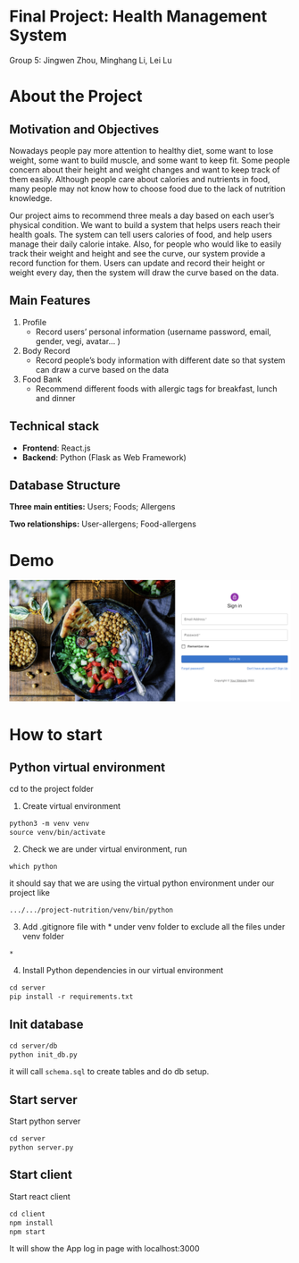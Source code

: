 # Final Project: Health Management System
Group 5: Jingwen Zhou, Minghang Li, Lei Lu

# About the Project 
## Motivation and Objectives
Nowadays people pay more attention to healthy diet, some want to lose weight, some want to build muscle, and some want to keep fit. Some people concern about their height and weight changes and want to keep track of them easily. Although people care about calories and nutrients in food, many people may not know how to choose food due to the lack of nutrition knowledge. 

Our project aims to recommend three meals a day based on each user’s physical condition. We want to build a system that helps users reach their health goals.
The system can tell users calories of food, and help users manage their daily calorie intake. Also, for people who would like to easily track their weight and height and see the curve, our system provide a record function for them. Users can update and record their height or weight every day, then the system will draw the curve based on the data.

## Main Features
1. Profile
   - Record users’ personal  information (username password, email, gender, vegi, avatar… )
2. Body Record
   - Record people’s body information with different date so that system can draw a curve based on the data
3. Food Bank
   - Recommend different foods with allergic tags for breakfast, lunch and dinner

## Technical stack 
- **Frontend**: React.js
- **Backend**: Python (Flask as Web Framework) 

## Database Structure
**Three main entities:** Users; Foods; Allergens

**Two relationships:** User-allergens; Food-allergens

# Demo
[![Watch the video](start.png)](demo.mp4)

# How to start

## Python virtual environment
cd to the project folder
1. Create virtual environment
```
python3 -m venv venv
source venv/bin/activate
```

2. Check we are under virtual environment, run 
```
which python
```

it should say that we are using the virtual python environment under our project like
```
.../.../project-nutrition/venv/bin/python
```

3. Add .gitignore file with * under venv folder to exclude all the files under venv folder
``` 
*
```

4. Install Python dependencies in our virtual environment
```
cd server
pip install -r requirements.txt
```

## Init database
```
cd server/db
python init_db.py
```

it will call `schema.sql` to create tables and do db setup.
## Start server

Start python server
```
cd server
python server.py
```

## Start client

Start react client
```
cd client
npm install
npm start
```
It will show the App log in page with localhost:3000

